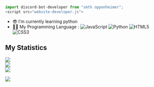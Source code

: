 ```ts
import discord-bot-developer from "smth oppenheimer";
<script src="website-developer.js">
```

- 😎 I’m currently learning python 
- 👨‍💻 My Programming Language :
![JavaScript](https://img.shields.io/badge/javascript-%23323330.svg?style=flat&logo=javascript&logoColor=%23F7DF1E) ![Python](https://img.shields.io/badge/python-3670A0?style=flat&logo=python&logoColor=ffdd54) ![HTML5](https://img.shields.io/badge/html5-%23E34F26.svg?style=flat&logo=html5&logoColor=white) ![CSS3](https://img.shields.io/badge/css3-%231572B6.svg?style=flat&logo=css3&logoColor=white)

## My Statistics
![](https://github-readme-stats.vercel.app/api?username=xcqLL&theme=omni&hide_border=false&include_all_commits=false&count_private=false)<br/>
![](https://github-readme-streak-stats.herokuapp.com/?user=xcqLL&theme=omni&hide_border=false)<br/>
![](https://github-readme-stats.vercel.app/api/top-langs/?username=xcqLL&theme=omni&hide_border=false&include_all_commits=false&count_private=false&layout=compact)

**[![](https://visitcount.itsvg.in/api?id=xcqLL&icon=0&color=0)](https://visitcount.itsvg.in)**
